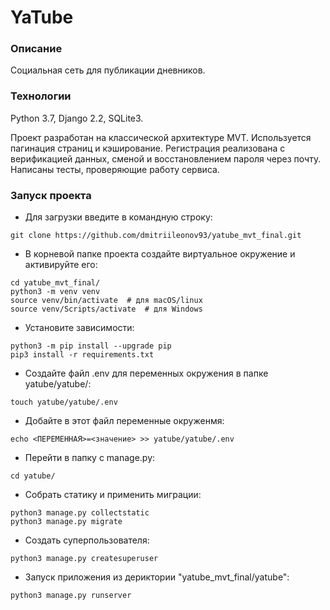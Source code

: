 # YaTube

### Описание
Социальная сеть для публикации дневников.

### Технологии
Python 3.7, Django 2.2, SQLite3.

Проект разработан на классической архитектуре MVT.
Используется пагинация страниц и кэширование. Регистрация реализована с верификацией данных, сменой и восстановлением пароля через почту. Написаны тесты, проверяющие работу сервиса.

### Запуск проекта
- Для загрузки введите в командную строку:
```
git clone https://github.com/dmitriileonov93/yatube_mvt_final.git
```
- В корневой папке проекта создайте виртуальное окружение и активируйте его:
```
cd yatube_mvt_final/
python3 -m venv venv
source venv/bin/activate  # для macOS/linux
source venv/Scripts/activate  # для Windows
```
- Установите зависимости:
```
python3 -m pip install --upgrade pip
pip3 install -r requirements.txt
```
- Создайте файл .env для переменных окружения в папке yatube/yatube/:
```
touch yatube/yatube/.env
```
- Добайте в этот файл переменные окруженмя:
```
echo <ПЕРЕМЕННАЯ>=<значение> >> yatube/yatube/.env
```
- Перейти в папку с manage.py:
```
cd yatube/
```
- Собрать статику и применить миграции:
```
python3 manage.py collectstatic
python3 manage.py migrate
```
- Создать суперпользователя:
```
python3 manage.py createsuperuser
```
- Запуск приложения из дериктории "yatube_mvt_final/yatube":
```
python3 manage.py runserver
```


